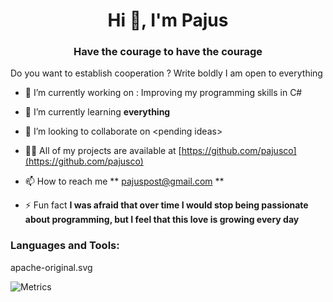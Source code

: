 <h1 align="center">Hi 👋, I'm Pajus</h1>

<h3 align="center">Have the courage to have the courage</h3>
Do you want to establish cooperation ? Write boldly I am open to everything

- 🔭 I’m currently working on : Improving my programming skills in C#

- 🌱 I’m currently learning **everything**

- 👯 I’m looking to collaborate on <pending ideas\>

- 👨‍💻 All of my projects are available at [https://github.com/pajusco](https://github.com/pajusco)

- 📫 How to reach me ** pajuspost@gmail.com **

- ⚡ Fun fact **I was afraid that over time I would stop being passionate about programming, but I feel that this love is growing every day**

 <h3 align="left">Languages and Tools:</h3>
 
 apache-original.svg
 
![Metrics](https://metrics.lecoq.io/pajusco?template=classic&isocalendar=1&lines=1&followup=1&base=header%2C%20activity%2C%20community%2C%20repositories%2C%20metadata&base.indepth=false&base.hireable=false&base.skip=false&isocalendar=false&isocalendar.duration=full-year&lines=false&lines.sections=base&lines.repositories.limit=4&lines.history.limit=1&followup=false&followup.sections=repositories&followup.indepth=false&followup.archived=true&config.timezone=Europe%2FBerlin)
